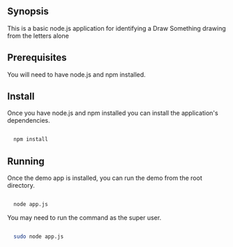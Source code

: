 ## Synopsis
This is a basic node.js application for identifying a Draw Something drawing from the letters alone

## Prerequisites 
You will need to have node.js and npm installed.

## Install
Once you have node.js and npm installed you can install the application's dependencies.

```bash

  npm install
```

## Running
Once the demo app is installed, you can run the demo from the root directory.

```bash

  node app.js
```

You may need to run the command as the super user.
```bash

  sudo node app.js
```

